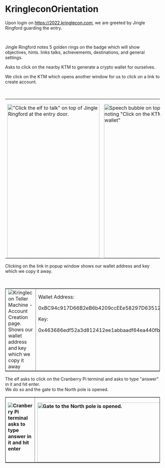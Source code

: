 # KringleconOrientation
<p class=MyNormalStyle>Upon login on <a href="https://2022.kringlecon.com"><span
style='color:windowtext;text-decoration:none'>https://2022.kringlecon.com</span></a>,
we are greeted by Jingle Ringford guarding the entry.</p>

<p class=MyNormalStyle>&nbsp;</p>

<p class=MyNormalStyle>Jingle Ringford notes 5 golden rings on the badge which
will show objectives, hints. links talks, achievements, destinations, and
general settings.</p>

<p class=MyNormalStyle>Asks to click on the nearby KTM to generate a crypto
wallet for ourselves.</p>

<p class=MyNormalStyle>We click on the KTM which opens another window for us to
click on a link to create account.</p>

<p class=MyNormalStyle>&nbsp;</p>

<table class=MsoTableGrid border=0 cellspacing=0 cellpadding=0 width=100%>
 <tr style='height:166.0pt'>
  <td width=247 valign=top style='width:185.15pt; windowtext 1.0pt;
  padding:0in 5.4pt 0in 5.4pt;height:166.0pt'>
  <p class=MsoNormal style='margin-bottom:0in;line-height:normal'><img
  border=0 width=300 height=500 id="Picture 1"
  src="../images/blog_images/image003.png"
  alt="&quot;Click the elf to talk&quot; on top of Jingle Ringford at the entry door."></p>
  </td>
  <td width=196 valign=top style='width:146.85pt; windowtext 1.0pt;
  border-left:none;padding:0in 5.4pt 0in 5.4pt;height:166.0pt'>
  <p class=MsoNormal style='margin-bottom:0in;line-height:normal'><img
  border=0 width=300 height=500 id="Picture 249"
  src="../images/blog_images/image004.png"
  alt="Speech bubble on top of a KTM  noting&#10;&quot;Click on the KTM to create the wallet&quot;"></p>
  </td>
  <td width=355 valign=top style='width:266.5pt; windowtext 1.0pt;
  border-left:none;padding:0in 5.4pt 0in 5.4pt;height:166.0pt'>
  <p style='margin:0in'><b><span style='font-size:9.0pt;font-family:"Robato",serif;
  color:black'>&nbsp;</span></b></p>
  <p style='margin:0in'><img border=0 width=700 height=500 id="Picture 251"
  src="../images/blog_images/image005.png"
  alt="Kringlecon Teller Machine - Account Creation page. Shows our wallet address and key which we copy it away."></p>
  </td>
 </tr>
</table>

<p class=MyNormalStyle>Clicking on the link in popup window shows our wallet
address and key which we copy it away.</p>

<p class=MyNormalStyle>&nbsp;</p>

<table class=MsoTableGrid border=1 cellspacing=0 cellpadding=0 width=100%>
 <tr>
  <td valign=top >
  <img
  border=0  id="Picture 269"
  src="../images/blog_images/image006.png"
  alt="Kringlecon Teller Machine - Account Creation page. Shows our wallet address and key which we copy it away">
  </td>
  <td width=376 valign=top style='width:281.7pt; windowtext 1.0pt;
  border-left:none;padding:0in 5.4pt 0in 5.4pt'>
  <p class='MyNormalStyle'>Wallet Address: </p>
  <p class='MyNormalStyle'>0xBC94c917D66B2eB6b4209ccEEe58297D63512CE5</p>
  <p class='MyNormalStyle'>Key: </span></b></p>
  <p class='MyNormalStyle'>0x463686edf52a3d812412ee1abbaadf64ea440fbc788dfb06ead3700371122ef7</b></p>
  
  </td>
 </tr>
</table>

<p class=MyNormalStyle>The elf asks to click on the Cranberry Pi terminal and
asks to type "answer" in it and hit enter. 
<br>We do so and the gate to the North
pole is opened.</p>

<table class=MsoTableGrid border=1 cellspacing=0 cellpadding=0 width=100%>
 <tr>
  <td width=310 valign=top style='width:232.8pt; windowtext 1.0pt;
  padding:0in 5.4pt 0in 5.4pt'>
  <p class=MsoNormal style='margin-bottom:0in;line-height:normal'><b><img
  border=0  id="Picture 266"
  src="../images/blog_images/image007.png"
  alt="Cranberry Pi terminal asks to type answer in it and hit enter"></b></p>
  </td>
  <td width=495 valign=top style='width:371.05pt; windowtext 1.0pt;
  border-left:none;padding:0in 5.4pt 0in 5.4pt'>
  <p class=MsoNormal style='margin-bottom:0in;line-height:normal'><b><img
  border=0 width=480 height=194 id="Picture 268"
  src="../images/blog_images/image008.png"
  alt="Gate to the North pole is opened."></b></p>
  </td>
 </tr>
</table>